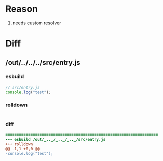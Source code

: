 # Reason
1. needs custom resolver
# Diff
## /out/_.._/_.._/_.._/src/entry.js
### esbuild
```js
// src/entry.js
console.log("test");
```
### rolldown
```js

```
### diff
```diff
===================================================================
--- esbuild	/out/_.._/_.._/_.._/src/entry.js
+++ rolldown	
@@ -1,1 +0,0 @@
-console.log("test");

```